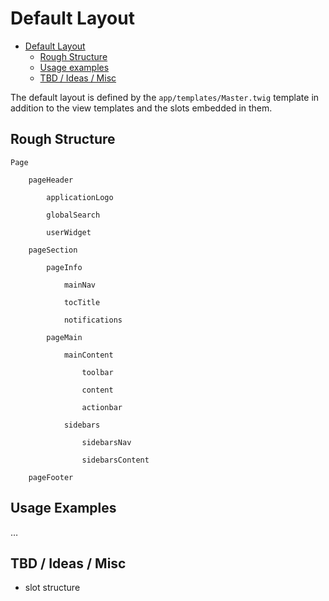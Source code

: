 # Default Layout

- [Default Layout](#default-layout)
  - [Rough Structure](#rough-structure)
  - [Usage examples](#usage-examples)
  - [TBD / Ideas / Misc](#tbd--ideas--misc)

The default layout is defined by the ```app/templates/Master.twig``` template
in addition to the view templates and the slots embedded in them.

## Rough Structure

```
Page

    pageHeader

        applicationLogo

        globalSearch

        userWidget

    pageSection

        pageInfo

            mainNav

            tocTitle

            notifications

        pageMain

            mainContent

                toolbar

                content

                actionbar

            sidebars

                sidebarsNav

                sidebarsContent

    pageFooter
```



## Usage Examples

…

## TBD / Ideas / Misc

- slot structure

